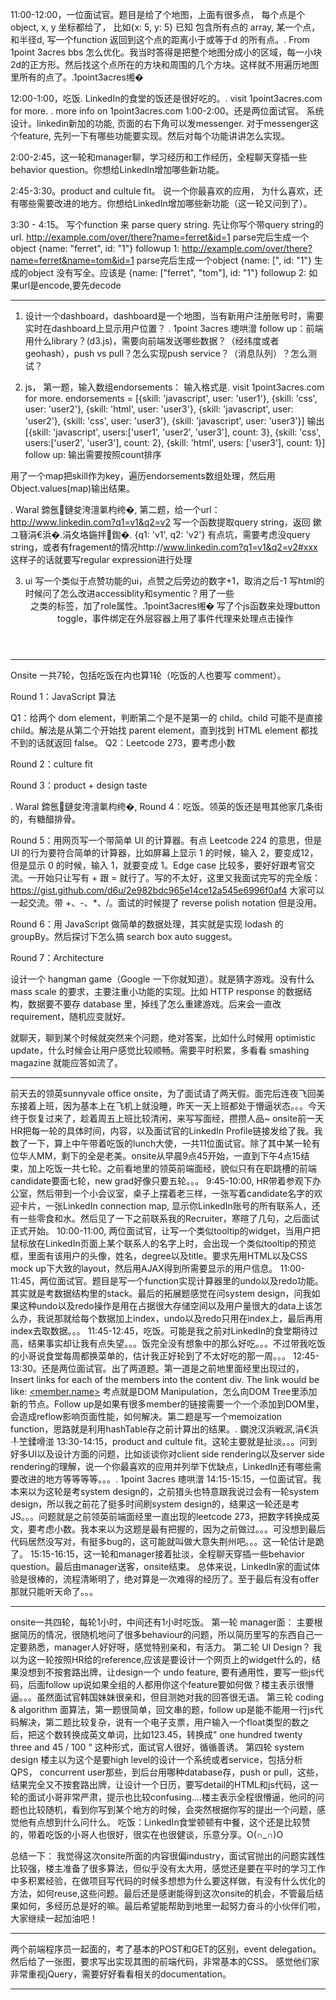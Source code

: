 11:00-12:00，一位面试官。题目是给了个地图，上面有很多点， 每个点是个object, x, y 坐标都给了， 比如{x: 5, y: 5}
已知 包含所有点的 array, 某一个点，和半径d, 写一个function 返回到这个点的距离小于或等于d 的所有点。. From 1point 3acres bbs
怎么优化。我当时答得是把整个地图分成小的区域，每一小块2d的正方形。然后找这个点所在的方块和周围的几个方块。这样就不用遍历地图里所有的点了。.1point3acres缃�

12:00-1:00，吃饭. LinkedIn的食堂的饭还是很好吃的。. visit 1point3acres.com for more.
. more info on 1point3acres.com
1:00-2:00。还是两位面试官。 系统设计。linkedin新加的功能, 页面的右下角可以发messenger. 
对于messenger这个feature, 先列一下有哪些功能要实现。然后对每个功能讲讲怎么实现。

2:00-2:45，这一轮和manager聊，学习经历和工作经历，全程聊天穿插一些behavior question。你想给LinkedIn增加哪些新功能。 

2:45-3:30。product and cultule fit。 说一个你最喜欢的应用， 为什么喜欢，还有哪些需要改进的地方。你想给LinkedIn增加哪些新功能（这一轮又问到了）。


3:30 - 4:15。 写个function 来 parse query string. 先让你写个带query string的url. 
http://example.com/over/there?name=ferret&id=1  parse完后生成一个object {name: "ferret", id: "1"}
followup 1: http://example.com/over/there?name=ferret&name=tom&id=1 parse完后生成一个object {name: [", id: "1"}
生成的object 没有写全。应该是 {name: ["ferret", "tom"], id: "1"}
followup 2: 如果url是encode,要先decode

---

1. 设计一个dashboard，dashboard是一个地图，当有新用户注册账号时，需要实时在dashboard上显示用户位置？
. 1point 3acres 璁哄潧
follow up：前端用什么library？(d3.js)，需要向前端发送哪些数据？（经纬度或者geohash），push vs pull？怎么实现push service？（消息队列）？怎么测试？

2. js，
第一题，输入数组endorsements：
输入格式是. visit 1point3acres.com for more.
endorsements = [{skill: 'javascript', user: 'user1'}, {skill: 'css', user: 'user2'}, {skill: 'html', user: 'user3'}, {skill: 'javascript', user: 'user2'}, {skill: 'css', user: 'user3'}, {skill: 'javascript', user: 'user3'}]
输出
[{skill: 'javascript', users:['user1', 'user2', 'user3'], count: 3}, {skill: 'css', users:['user2', 'user3'], count: 2},  {skill: 'html', users: ['user3'], count: 1}]
follow up: 输出需要按照count排序

用了一个map把skill作为key，遍历endorsements数组处理，然后用Object.values(map)输出结果。

. Waral 鍗氬鏈夋洿澶氭枃绔�,
第二题，给一个url：
http://www.linkedin.com?q1=v1&q2=v2
写一个函数提取query string，返回 鏉ユ簮涓€浜�.涓夊垎鍦拌鍧�. 
{q1: 'v1', q2: 'v2'}
有点坑，需要考虑没query string，或者有fragement的情况http://www.linkedin.com?q1=v1&q2=v2#xxx
这样子的话就要写regular expression进行处理

3. ui
写一个类似于点赞功能的ui，点赞之后旁边的数字+1，取消之后-1
写html的时候问了怎么改进accessiblity和symentic？用了一些<header><footer>之类的标签，加了role属性。.1point3acres缃�
写了个js函数来处理button toggle，事件绑定在外层容器上用了事件代理来处理点击操作

---

Onsite 一共7轮，包括吃饭在内也算1轮（吃饭的人也要写 comment）。

Round 1：JavaScript 算法

Q1：给两个 dom element，判断第二个是不是第一的 child。child 可能不是直接 child。解法是从第二个开始找 parent element，直到找到 HTML element 都找不到的话就返回 false。
Q2：Leetcode 273，要考虑小数


Round 2：culture fit


Round 3：product + design taste

. Waral 鍗氬鏈夋洿澶氭枃绔�,
Round 4：吃饭。领英的饭还是甩其他家几条街的，有糖醋排骨。


Round 5：用网页写一个带简单 UI 的计算器。有点 Leetcode 224 的意思，但是 UI 的行为要符合简单的计算器，比如屏幕上显示 1 的时候，输入 2，要变成12，但是显示 0 的时候，输入 1，就要变成 1。Edge case 比较多，要好好跟考官交流。一开始只让写有 + 跟 = 就行了。写的不太好，这里又我面试完写的完全版： https://gist.github.com/d6u/2e982bdc965e14ce12a545e6996f0af4 大家可以一起交流。带 +、-、*、/。面试的时候提了 reverse polish notation 但是没用。


Round 6：用 JavaScript 做简单的数据处理，其实就是实现 lodash 的 groupBy。然后探讨下怎么搞 search box auto suggest。


Round 7：Architecture


设计一个 hangman game（Google 一下你就知道）。就是猜字游戏。没有什么 mass scale 的要求，主要注重小功能的实现。比如 HTTP response 的数据结构，数据要不要存 database 里，掉线了怎么重建游戏。后来会一直改 requirement，随机应变就好。

就聊天，聊到某个时候就突然来个问题，绝对答案，比如什么时候用 optimistic update，什么时候会让用户感觉比较顺畅。需要平时积累，多看看 smashing magazine 就能应答如流了。

---


前天去的领英sunnyvale office onsite，为了面试请了两天假。面完后连夜飞回美东接着上班，因为基本上在飞机上就没睡，昨天一天上班都处于懵逼状态。。。今天终于恢复过来了，趁着周五上班比较清闲，来写写面经，攒攒人品~
onsite前一天HR把每一轮的具体时间，内容，以及面试官的LinkedIn Profile链接发给了我。我数了一下，算上中午带着吃饭的lunch大使，一共11位面试官。除了其中某一轮有位华人MM，剩下的全是老美。onsite从早晨9点45开始，一直到下午4点15结束，加上吃饭一共七轮。之前看地里的领英前端面经，貌似只有在职跳槽的前端candidate要面七轮，new grad好像只要五轮。。。
9:45-10:00, HR带着参观下办公室，然后带到一个小会议室，桌子上摆着老三样，一张写着candidate名字的欢迎卡片，一张LinkedIn connection map, 显示你LinkedIn账号的所有联系人，还有一些零食和水。然后见了一下之前联系我的Recruiter，寒暄了几句，之后面试正式开始。
10:00-11:00, 两位面试官，让写一个类似tooltip的widget，当用户把鼠标放在LinkedIn页面上某个联系人的名字上时，会出现一个类似tooltip的预览框，里面有该用户的头像，姓名，degree以及title。要求先用HTML以及CSS mock up下大致的layout，然后用AJAX得到所需要显示的用户信息。
11:00-11:45，两位面试官。题目是写一个function实现计算器里的undo以及redo功能。其实就是考数据结构里的stack。最后的拓展题感觉在问system design，问我如果这种undo以及redo操作是用在占据很大存储空间以及用户量很大的data上该怎么办，我说那就给每个数据加上index，undo以及redo只用在index上，最后再用index去取数据。。。
11:45-12:45，吃饭。可能是我之前对LinkedIn的食堂期待过高，结果事实却让我有点失望。。。饭完全没有想象中的那么好吃。。。不过带我吃饭的小哥说食堂每周都换菜单的，估计我正好轮到了不太好吃的那一周。。。
12:45-13:30。还是两位面试官。出了两道题。第一道是之前地里面经里出现过的，Insert links for each of the members into the content div. The link would be like: <a href="profile.jsp?id=<memeber.id>"><member.name></a> 考点就是DOM Manipulation，怎么向DOM Tree里添加新的节点。Follow up是如果有很多member的链接需要一个一个添加到DOM里，会造成reflow影响页面性能，如何解决。第二题是写一个memoization function，思路就是利用hashTable存之前计算出的结果。. 鐗涗汉浜戦泦,涓€浜╀笁鍒嗗湴
13:30-14:15，product and cultule fit。这轮主要就是扯淡。。。问到好多UI以及设计方面的问题，比如谈谈你对client side rendering以及server side rendering的理解，说一个你最喜欢的应用并列举下优缺点，LinkedIn还有哪些需要改进的地方等等等等。。。. 1point 3acres 璁哄潧
14:15-15:15，一位面试官。我本来以为这轮是考system design的，之前猎头也特意跟我说过会有一轮system design，所以我之前花了挺多时间刷system design的，结果这一轮还是考JS。。。问题就是之前领英前端面经里一直出现的leetcode 273，把数字转换成英文，要考虑小数。我本来以为这题是最有把握的，因为之前做过。。。可没想到最后代码居然没写对，有挺多bug的，这可能就叫做大意失荆州吧。。。这一轮估计是跪了。
15:15-16:15，这一轮和manager接着扯淡，全程聊天穿插一些behavior question。最后由manager送客，onsite结束。
总体来说，LinkedIn家的面试体验是很棒的，流程清晰明了，绝对算是一次难得的经历了。至于最后有没有offer那就只能听天命了。。。

---

onsite一共四轮，每轮1小时，中间还有1小时吃饭。
第一轮 manager面： 主要根据简历的情况，很随机地问了很多behaviour的问题，所以简历里写的东西自己一定要熟悉，manager人好好呀，感觉特别亲和，有活力。
第二轮 UI Design？ 我以为这一轮按照HR给的reference,应该是要设计一个网页上的widget什么的，结果没想到不按套路出牌，让design一个 undo feature, 要有通用性，要写一些js代码，后面follow up说如果全组的人都用你这个feature要如何做？楼主表示很懵逼。。。虽然面试官韩国妹妹很亲和，但目测她对我的回答很无语。
第三轮 coding & algorithm 面算法，第一题很简单，回文串的题，follow up是能不能用一行js代码解决，第二题比较复杂，说有一个电子支票，用户输入一个float类型的数之后，把这个数转换成英文单词，比如123.45，转换成" one hundred twenty three and 45 / 100 “ 这种形式，面试官人很好，循循善诱。
第四轮 system design 楼主以为这个是要high level的设计一个系统或者service，包括分析QPS， concurrent user那些，到后台用哪种database存，push or pull，这些，结果完全又不按套路出牌，让设计一个日历，要写detail的HTML和js代码，这一轮的面试小哥非常严肃，提示也比较confusing....楼主表示全程很懵逼，他问的问题也比较随机，看到你写到某个地方的时候，会突然根据你写的提出一个问题，感觉他有点想到什么问什么。
吃饭：LinkedIn食堂顿顿有中餐，这个还是比较赞的，带着吃饭的小哥人也很好，很实在也很健谈，乐意分享。O(∩_∩)O

总结一下：
我觉得这次onsite所面的内容很偏industry，面试官抛出的问题实践性比较强，楼主准备了很多算法，但似乎没有太大用，感觉还是要在平时的学习工作中多积累经验，在做项目写代码的时候多想想为什么要这样做，有没有什么优化的方法，如何reuse,这些问题。最后还是感谢能得到这次onsite的机会，不管最后结果如何，多经历总是好的嘛。最后希望能帮助到地里一起努力奋斗的小伙伴们啦，大家继续一起加油吧！

---

两个前端程序员一起面的，考了基本的POST和GET的区别，event delegation。
然后给了一张图，要求写出实现其图的前端代码，非常基本的CSS。
感觉他们家非常重视jQuery，需要好好看看相关的documentation。

---

